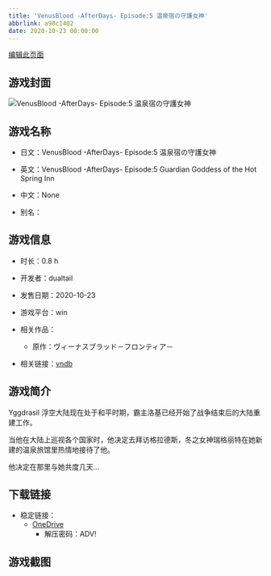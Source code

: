 ```yaml
---
title: 'VenusBlood -AfterDays- Episode:5 温泉宿の守護女神'
abbrlink: a98c1402
date: 2020-10-23 00:00:00
---
```

[编辑此页面](https://github.com/ACG-3/ADV3-source/blob/main/source/_posts/games/VenusBlood%20-AfterDays-%20Episode5%20%E6%B8%A9%E6%B3%89%E5%AE%BF%E3%81%AE%E5%AE%88%E8%AD%B7%E5%A5%B3%E7%A5%9E.md)

## 游戏封面

![VenusBlood -AfterDays- Episode:5 温泉宿の守護女神](https://pan.timero.xyz/d/onedrive/img_lib_001/VenusBlood%20-AfterDays-%20Episode5%20%E6%B8%A9%E6%B3%89%E5%AE%BF%E3%81%AE%E5%AE%88%E8%AD%B7%E5%A5%B3%E7%A5%9E_cover.avif)


## 游戏名称

- 日文：VenusBlood -AfterDays- Episode:5 温泉宿の守護女神
- 英文：VenusBlood -AfterDays- Episode:5 Guardian Goddess of the Hot Spring Inn
- 中文：None

- 别名：


## 游戏信息

- 时长：0.8 h
- 开发者：dualtail
- 发售日期：2020-10-23
- 游戏平台：win
- 相关作品：
   - 原作：ヴィーナスブラッド－フロンティア－

- 相关链接：[vndb](https://vndb.org/v29473)


## 游戏简介

Yggdrasil 浮空大陆现在处于和平时期，霸主洛基已经开始了战争结束后的大陆重建工作。

当他在大陆上巡视各个国家时，他决定去拜访格拉德斯，冬之女神瑞格丽特在她新建的温泉旅馆里热情地接待了他。

他决定在那里与她共度几天...




## 下载链接

- 稳定链接：
    - [OneDrive](https://pan.timero.xyz/onedrive/adv_lib_001/VenusBlood%20-AfterDays-%20Episode5%20%E6%B8%A9%E6%B3%89%E5%AE%BF%E3%81%AE%E5%AE%88%E8%AD%B7%E5%A5%B3%E7%A5%9E)
        - 解压密码：ADV!



## 游戏截图



